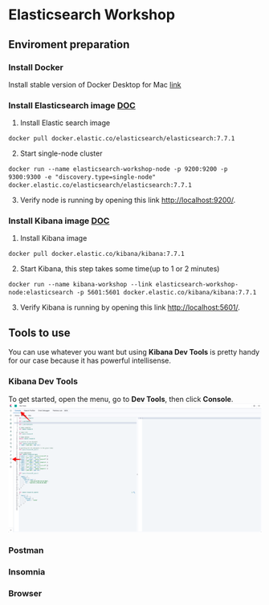 # Elasticsearch Workshop

## Enviroment preparation 

### Install Docker
Install stable version of Docker Desktop for Mac [link](https://hub.docker.com/editions/community/docker-ce-desktop-mac/)

### Install Elasticsearch image [DOC](https://www.elastic.co/guide/en/elasticsearch/reference/current/docker.html)
1. Install Elastic search image 
```
docker pull docker.elastic.co/elasticsearch/elasticsearch:7.7.1
```
2. Start single-node cluster
```
docker run --name elasticsearch-workshop-node -p 9200:9200 -p 9300:9300 -e "discovery.type=single-node" docker.elastic.co/elasticsearch/elasticsearch:7.7.1
```
3. Verify node is running by opening this link [http://localhost:9200/](http://localhost:9200/).
### Install Kibana image [DOC](https://www.elastic.co/guide/en/kibana/current/docker.html)
1. Install Kibana image
```
docker pull docker.elastic.co/kibana/kibana:7.7.1
```
2. Start Kibana, this step takes some time(up to 1 or 2 minutes) 
```
docker run --name kibana-workshop --link elasticsearch-workshop-node:elasticsearch -p 5601:5601 docker.elastic.co/kibana/kibana:7.7.1
```
3. Verify Kibana is running by opening this link [http://localhost:5601/](http://localhost:5601/).

## Tools to use
You can use whatever you want but using **Kibana Dev Tools** is pretty handy for our case because it has powerful intellisense.

### Kibana Dev Tools
To get started, open the menu, go to **Dev Tools**, then click **Console**.
![Kibana Dev Tools](assets/kibana-console.png?raw=true)
### Postman
### Insomnia
### Browser

